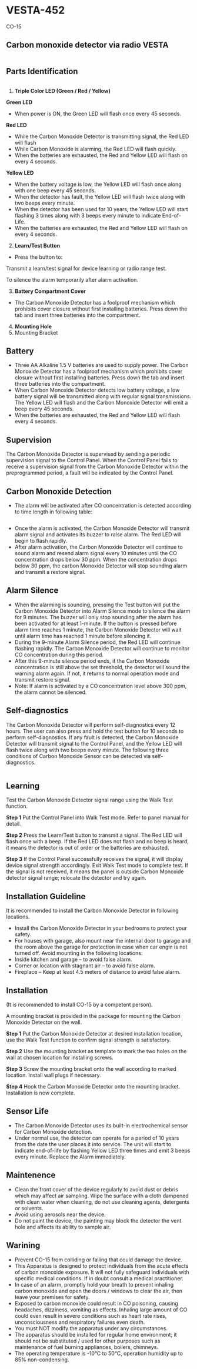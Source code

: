 # VESTA-452

CO-15

## Carbon monoxide detector via radio VESTA

<figure><img src=".gitbook/assets/image (3) (1) (1) (1) (1) (1) (1) (1) (1) (1) (1).png" alt=""><figcaption></figcaption></figure>

## Parts Identification&#x20;

<figure><img src=".gitbook/assets/image.png" alt=""><figcaption></figcaption></figure>

1. **Triple Color LED (Green / Red / Yellow)**

**Green LED**

* When power is ON, the Green LED will flash once every 45 seconds.

**Red LED**

* While the Carbon Monoxide Detector is transmitting signal, the Red LED will flash
* While Carbon Monoxide is alarming, the Red LED will flash quickly.
* When the batteries are exhausted, the Red and Yellow LED will flash on every 4 seconds.

**Yellow LED**

* When the battery voltage is low, the Yellow LED will flash once along with one beep every 45 seconds.&#x20;
* When the detector has fault, the Yellow LED will flash twice along with two beeps every minute.
* When the detector has been used for 10 years, the Yellow LED will start flashing 3 times along with 3 beeps every minute to indicate End-of-Life.
* When the batteries are exhausted, the Red and Yellow LED will flash on every 4 seconds.

2. **Learn/Test Button**

* Press the button to:

&#x20;      Transmit a learn/test signal for device learning or radio range test.

&#x20;      To silence the alarm temporarily after alarm activation.

3. **Battery Compartment Cover**

* The Carbon Monoxide Detector has a foolproof mechanism which prohibits cover closure without first installing batteries. Press down the tab and insert three batteries into the compartment.

4. **Mounting Hole**
5. Mounting Bracket

## Battery

* Three AA Alkaline 1.5 V batteries are used to supply power. The Carbon Monoxide Detector has a foolproof mechanism which prohibits cover closure without first installing batteries. Press down the tab and insert three batteries into the compartment.
* When Carbon Monoxide Detector detects low battery voltage, a low battery signal will be transmitted along with regular signal transmissions. The Yellow LED will flash and the Carbon Monoxide Detector will emit a beep every 45 seconds.
* When the batteries are exhausted, the Red and Yellow LED will flash every 4 seconds.&#x20;

## Supervision

The Carbon Monoxide Detector is supervised by sending a periodic supervision signal to the Control Panel. When the Control Panel fails to receive a supervision signal from the Carbon Monoxide Detector within the preprogrammed period, a fault will be indicated by the Control Panel.

## Carbon Monoxide Detection

* The alarm will be activated after CO concentration is detected according to time length in following table:

<figure><img src=".gitbook/assets/image (2).png" alt=""><figcaption></figcaption></figure>

* Once the alarm is activated, the Carbon Monoxide Detector will transmit alarm signal and activates its buzzer to raise alarm. The Red LED will begin to flash rapidly.
* After alarm activation, the Carbon Monoxide Detector will continue to sound alarm and resend alarm signal every 10 minutes until the CO concentration drops below 30 ppm. When the concentration drops below 30 ppm, the carbon Monoxide Detector will stop sounding alarm and transmit a restore signal.

## Alarm Silence

* When the alarming is sounding, pressing the Test button will put the Carbon Monoxide Detector into Alarm Silence mode to silence the alarm for 9 minutes. The buzzer will only stop sounding after the alarm has been activated for at least 1-minute. If the button is pressed before alarm time reaches 1 minute, the Carbon Monoxide Detector will wait until alarm time has reached 1 minute before silencing it.
* During the 9-minute Alarm Silence period, the Red LED will continue flashing rapidly. The Carbon Monoxide Detector will continue to monitor CO concentration during this period.
* After this 9-minute silence period ends, if the Carbon Monoxide concentration is still above the set threshold, the detector will sound the warning alarm again. If not, it returns to normal operation mode and transmit restore signal.
* Note: If alarm is activated by a CO concentration level above 300 ppm, the alarm cannot be silenced.

## Self-diagnostics

The Carbon Monoxide Detector will perform self-diagnostics every 12 hours. The user can also press and hold the test button for 10 seconds to perform self-diagnostics. If any fault is detected, the Carbon Monoxide Detector will transmit signal to the Control Panel, and the Yellow LED will flash twice along with two beeps every minute. The following three conditions of Carbon Monoxide Sensor can be detected via self-diagnostics.

<figure><img src=".gitbook/assets/image (3).png" alt=""><figcaption></figcaption></figure>

## Learning

Test the Carbon Monoxide Detector signal range using the Walk Test function.

**Step 1**  Put the Control Panel into Walk Test mode. Refer to panel manual for detail.

**Step 2** Press the Learn/Test button to transmit a signal. The Red LED will flash once with a beep. If the Red LED does not flash and no beep is heard, it means the detector is out of order or the batteries are exhausted.

**Step 3** If the Control Panel successfully receives the signal, it will display device signal strength accordingly. Exit Walk Test mode to complete test. If the signal is not received, it means the panel is outside Carbon Monoxide detector signal range; relocate the detector and try again.

## Installation Guideline

It is recommended to install the Carbon Monoxide Detector in following locations.

* Install the Carbon Monoxide Detector in your bedrooms to protect your safety.
* For houses with garage, also mount near the internal door to garage and the room above the garage for protection in case when car engin is not turned off. Avoid mounting in the following locations:
* Inside kitchen and garage – to avoid false alarm.&#x20;
* Corner or location with stagnant air – to avoid false alarm.
* Fireplace – Keep at least 4.5 meters of distance to avoid false alarm.

## Installation

(It is recommended to install CO-15 by a competent person).

A mounting bracket is provided in the package for mounting the Carbon Monoxide Detector on the wall.

**Step 1** Put the Carbon Monoxide Detector at desired installation location, use the Walk Test function to confirm signal strength is satisfactory.

**Step 2** Use the mounting bracket as template to mark the two holes on the wall at chosen location for installing screws.

**Step 3** Screw the mounting bracket onto the wall according to marked location. Install wall plugs if necessary.

**Step 4** Hook the Carbon Monoxide Detector onto the mounting bracket. Installation is now complete.

## Sensor Life

* The Carbon Monoxide Detector uses its built-in electrochemical sensor for Carbon Monoxide detection.
* Under normal use, the detector can operate for a period of 10 years from the date the user places it into service. The unit will start to indicate end-of-life by flashing Yellow LED three times and emit 3 beeps every minute. Replace the Alarm immediately.

## Maintenence

* Clean the front cover of the device regularly to avoid dust or debris which may affect air sampling. Wipe the surface with a cloth dampened with clean water when cleaning, do not use cleaning agents, detergents or solvents.
* Avoid using aerosols near the device.
* Do not paint the device, the painting may block the detector the vent hole and affects its ability to sample air.

## Warining

* Prevent CO-15 from colliding or falling that could damage the device.
* This Apparatus is designed to protect individuals from the acute effects of carbon monoxide exposure. It will not fully safeguard individuals with specific medical conditions. If in doubt consult a medical practitioner.
* In case of an alarm, promptly hold your breath to prevent inhaling carbon monoxide and open the doors / windows to clear the air, then leave your premises for safety.
* Exposed to carbon monoxide could result in CO poisoning, causing headaches, dizziness, vomiting as effects. Inhaling large amount of CO could even result in severe conditions such as heart rate rises, unconsciousness and respiratory failures even death.
* You must NOT modify the apparatus under any circumstances.
* The apparatus should be installed for regular home environment; it should not be substituted / used for other purposes such as maintenance of fuel burning appliances, boilers, chimneys.
* The operating temperature is -10°C to 50°C, operation humidity up to 85% non-condensing.
